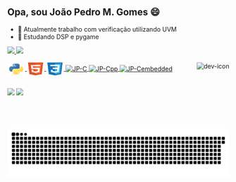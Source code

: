 ## Opa, sou João Pedro M. Gomes 😄

- 🔭 Atualmente trabalho com verificação utilizando UVM
- 🌱 Estudando DSP e pygame

 <div>
  <a href="https://github.com/JoaoPi314">
  <img height="180em" src="https://github-readme-stats.vercel.app/api?username=JoaoPi314&show_icons=true&theme=tokyonight&include_all_commits=true&count_private=true"/>
  <img height="180em" src="https://github-readme-stats.vercel.app/api/top-langs/?username=JoaoPi314&layout=compact&langs_count=7&theme=tokyonight"/>
</div>
  
<div style="display: inline_block"><br>
  <img align="center" alt="JP-Python" height="30" width="40" src="https://raw.githubusercontent.com/devicons/devicon/master/icons/python/python-original.svg">
  <img align="center" alt="JP-HTML" height="30" width="40" src="https://raw.githubusercontent.com/devicons/devicon/master/icons/html5/html5-original.svg">
  <img align="center" alt="JP-CSS" height="30" width="40" src="https://raw.githubusercontent.com/devicons/devicon/master/icons/css3/css3-original.svg">
  <img align="center" alt="JP-C" height="30" width="30" src='https://cdn.jsdelivr.net/gh/devicons/devicon/icons/c/c-original.svg'>
  <img align="center" alt="JP-Cpp" height="30" width="30" src='https://cdn.jsdelivr.net/gh/devicons/devicon/icons/cplusplus/cplusplus-original.svg'>
  <img align="center" alt="JP-Cembedded" height="30" width="30" src='https://cdn.jsdelivr.net/gh/devicons/devicon/icons/embeddedc/embeddedc-original.svg'>
  <img align="right" alt="dev-icon" height="150" src="https://cdni.iconscout.com/illustration/free/thumb/man-developing-website-on-desk-2040889-1721885.png">
</div>
  
  ##
  
<div>
  <a href = "mailto:jmelquiadesgomes@gmail.com"><img src="https://img.shields.io/badge/-Gmail-%23333?style=for-the-badge&logo=gmail&logoColor=white" target="_blank"></a>
  <a href="https://www.linkedin.com/in/jpmelquiades/" target="_blank"><img src="https://img.shields.io/badge/-LinkedIn-%230077B5?style=for-the-badge&logo=linkedin&logoColor=white" target="_blank"></a> 

  
  ![Snake animation](https://github.com/JoaoPi314/JoaoPi314/blob/output/github-contribution-grid-snake.svg)
 
</div>
